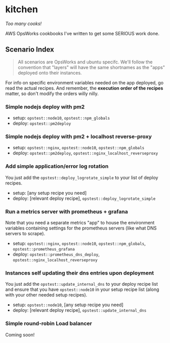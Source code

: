 # kitchen
*Too many cooks!*

AWS OpsWorks cookbooks I've written to get some SERIOUS work done. 

## Scenario Index
> All scenarios are OpsWorks and ubuntu specifc. We'll follow the convention that "layers" 
will have the same shortnames as the "apps" deployed onto their instances.

For info on specific environment variables needed on the app deployed, go read the 
actual recipes. And remember, the **execution order of the recipes** matter, so 
don't modify the orders willy nilly.

### Simple nodejs deploy with pm2
- setup: `opstest::node10`, `opstest::npm_globals`
- deploy: `opstest::pm2deploy`

### Simple nodejs deploy with pm2 + localhost reverse-proxy
- setup: `opstest::nginx`, `opstest::node10`, `opstest::npm_globals`
- deploy: `opstest::pm2deploy`, `opstest::nginx_localhost_reverseproxy`

### Add simple application/error log rotation
You just add the `opstest::deploy_logrotate_simple` to your list
of deploy recipes.
- setup: \[any setup recipe you need\]
- deploy: \[relevant deploy recipe\], `opstest::deploy_logrotate_simple`

### Run a metrics server with prometheus + grafana
Note that you need a separate metrics "app" to house the environment variables containing
settings for the prometheus servers (like what DNS servers to scrape).
- setup: `opstest::nginx`, `opstest::node10`, `opstest::npm_globals`, 
  `opstest::prometheus_grafana`
- deploy: `opstest::prometheus_dns_deploy`, `opstest::nginx_localhost_reverseproxy`

### Instances self updating their dns entries upon deployment
You just add the `opstest::update_internal_dns` to your deploy recipe list 
and ensure that you have `opstest::node10` in your setup recipe list (along
with your other needed setup recipes).
- setup: `opstest::node10`, \[any setup recipe you need\]
- deploy: \[relevant deploy recipe\], `opstest::update_internal_dns`

### Simple round-robin Load balancer 
Coming soon!
